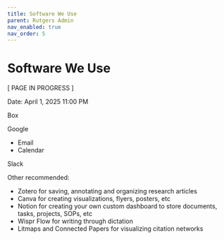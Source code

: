 ```yaml
---
title: Software We Use
parent: Rutgers Admin
nav_enabled: true 
nav_order: 5
---
```

# Software We Use

[ PAGE IN PROGRESS ]

Date: April 1, 2025 11:00 PM

Box

Google 

- Email
- Calendar

Slack

Other recommended:

- Zotero for saving, annotating and organizing research articles
- Canva for creating visualizations, flyers, posters, etc
- Notion for creating your own custom dashboard to store documents, tasks, projects, SOPs, etc
- Wispr Flow for writing through dictation
- Litmaps and Connected Papers for visualizing citation networks
